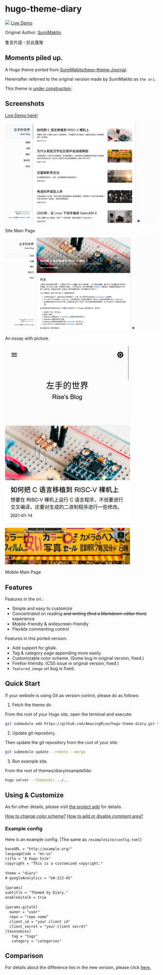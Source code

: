 # hugo-theme-diary
![](https://img.shields.io/badge/license-MIT-blue.svg)
[Live Demo](https://amazingrise.net/hugo-theme-diary/)

Original Author: [SumiMakito](https://github.com/SumiMakito)

隻言片語・於此匯聚

Moments piled up.
---

A Hugo theme ported from [SumiMakito/hexo-theme-Journal](https://github.com/SumiMakito/hexo-theme-Journal/).

Hereinafter referred to the original version made by SumiMakito as `the ori`.

This theme is [under construction](https://github.com/AmazingRise/hugo-theme-diary/projects/2).

## Screenshots

[Live Demo here!](https://amazingrise.net/hugo-theme-diary/)

![](https://raw.githubusercontent.com/AmazingRise/hugo-theme-diary/master/images/screenshot.png)

Site Main Page

![](https://raw.githubusercontent.com/AmazingRise/hugo-theme-diary/master/images/essay.png)

An essay with picture.

![](https://raw.githubusercontent.com/AmazingRise/hugo-theme-diary/master/images/m_main.png)

Mobile Main Page

## Features

Features in the ori.:

- Simple and easy to customize
- Concentrated on reading <del>and writing (find a Markdown editor then)</del> experience
- Mobile-friendly & widescreen-friendly
- Flexible commenting control

Features in this ported version:

- Add support for gitalk.
- Tag & category page appending more easily.
- Customizable color scheme. (Some bug in original version, fixed.)
- Firefox-friendly. (CSS issue in original version, fixed.)
- `featured_image` url bug is fixed.

## Quick Start

If your website is using Git as version control, please do as follows:

1. Fetch the theme dir.

From the root of your Hugo site, open the terminal and execute:
```bash
git submodule add https://github.com/AmazingRise/hugo-theme-diary.git themes/diary
```
2. Update git repository.

Then update the git repository from the root of your site:
```bash
git submodule update --remote --merge
```

3. Run example site.

From the root of themes/diary/exampleSite:
```bash
hugo server --themesDir ../..
```
## Using & Customize

As for other details, please visit [the project wiki](https://github.com/amazingrise/hugo-theme-diary/wiki) for details.

[How to change color scheme?](https://github.com/AmazingRise/hugo-theme-diary/wiki/Customization#change-color-scheme)
[How to add or disable comment area?](https://github.com/AmazingRise/hugo-theme-diary/wiki/Customization#add-comment-area)

### Example config

Here is an example config. (The same as `/exampleSite/config.toml`)
```
baseURL = "http://example.org/"
languageCode = "en-us"
title = "A Hugo Site"
copyright = "This is a customized copyright."

theme = "diary"
# googleAnalytics = "UA-123-45"

[params]
subtitle = "Themed by Diary."
enableGitalk = true

[params.gitalk]
  owner = "user"
  repo = "repo name"
  client_id = "your client id"
  client_secret = "your client secret"
[taxonomies]
   tag = "tags"
   category = "categories"
```

## Comparison

For details about the difference lies in the new version, please click [here.](https://github.com/AmazingRise/hugo-theme-diary/wiki/Comparison)